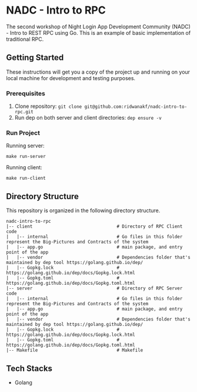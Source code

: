 # NADC - Intro to RPC
The second workshop of Night Login App Development Community (NADC) - Intro to REST RPC using Go. This is an example of basic implementation of traditional RPC. 

## Getting Started

These instructions will get you a copy of the project up and running on your local machine for development and testing
purposes.

### Prerequisites

1. Clone repository: `git clone git@github.com:ridwanakf/nadc-intro-to-rpc.git`
2. Run dep on both server and client directories: `dep ensure -v`

### Run Project

Running server:

```$xslt
make run-server
```

Running client:

```$xslt
make run-client
```

## Directory Structure

This repository is organized in the following directory structure.

```
nadc-intro-to-rpc
|-- client                                # Directory of RPC Client code
|   |-- internal                          # Go files in this folder represent the Big-Pictures and Contracts of the system
|   |-- app.go                            # main package, and entry point of the app
|   |-- vendor                            # Dependencies folder that's maintained by dep tool https://golang.github.io/dep/
|   |-- Gopkg.lock                        # https://golang.github.io/dep/docs/Gopkg.lock.html
|   |-- Gopkg.toml                        # https://golang.github.io/dep/docs/Gopkg.toml.html
|-- server                                # Directory of RPC Server code
|   |-- internal                          # Go files in this folder represent the Big-Pictures and Contracts of the system
|   |-- app.go                            # main package, and entry point of the app
|   |-- vendor                            # Dependencies folder that's maintained by dep tool https://golang.github.io/dep/
|   |-- Gopkg.lock                        # https://golang.github.io/dep/docs/Gopkg.lock.html
|   |-- Gopkg.toml                        # https://golang.github.io/dep/docs/Gopkg.toml.html
|-- Makefile                              # Makefile

```

## Tech Stacks

- Golang
